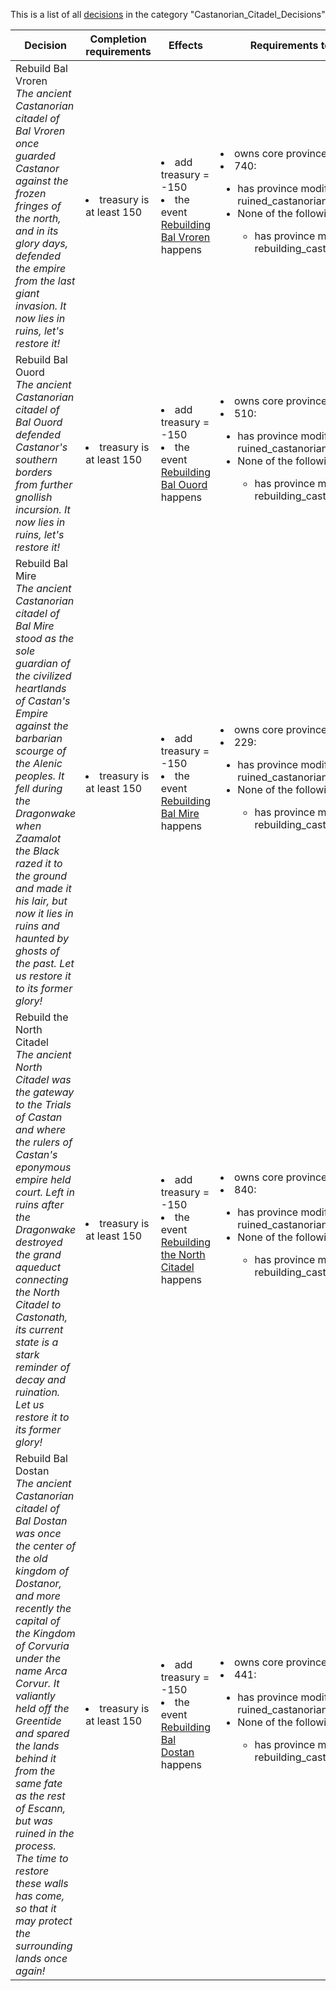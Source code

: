 This is a list of all [decisions](decisions.md) in the category "Castanorian_Citadel_Decisions"

| Decision | Completion requirements | Effects | Requirements to appear |
| ----- | ------ | ----- | ------ |
| <a name="rebuild_Bal_Vroren">Rebuild Bal Vroren</a><br />*The ancient Castanorian citadel of Bal Vroren once guarded Castanor against the frozen fringes of the north, and in its glory days, defended the empire from the last giant invasion. It now lies in ruins, let's restore it!* | <li>treasury is at least 150</li> | <li>add treasury = -150</li><li>the event [Rebuilding Bal Vroren](../events/rebuilding_bal_vroren.md) happens</li> | <li>owns core province 740</li><li>740:</li><ul><li>has province modifier ruined_castanorian_citadel</li><li>None of the following:</li><ul><li>has province modifier rebuilding_castanorian_citadel</li></ul></ul> |
| <a name="rebuild_Bal_Ouord">Rebuild Bal Ouord</a><br />*The ancient Castanorian citadel of Bal Ouord defended Castanor's southern borders from further gnollish incursion. It now lies in ruins, let's restore it!* | <li>treasury is at least 150</li> | <li>add treasury = -150</li><li>the event [Rebuilding Bal Ouord](../events/rebuilding_bal_ouord.md) happens</li> | <li>owns core province 510</li><li>510:</li><ul><li>has province modifier ruined_castanorian_citadel</li><li>None of the following:</li><ul><li>has province modifier rebuilding_castanorian_citadel</li></ul></ul> |
| <a name="rebuild_Bal_Mire">Rebuild Bal Mire</a><br />*The ancient Castanorian citadel of Bal Mire stood as the sole guardian of the civilized heartlands of Castan's Empire against the barbarian scourge of the Alenic peoples. It fell during the Dragonwake when Zaamalot the Black razed it to the ground and made it his lair, but now it lies in ruins and haunted by ghosts of the past. Let us restore it to its former glory!* | <li>treasury is at least 150</li> | <li>add treasury = -150</li><li>the event [Rebuilding Bal Mire](../events/rebuilding_bal_mire.md) happens</li> | <li>owns core province 229</li><li>229:</li><ul><li>has province modifier ruined_castanorian_citadel</li><li>None of the following:</li><ul><li>has province modifier rebuilding_castanorian_citadel</li></ul></ul> |
| <a name="rebuild_North_Citadel">Rebuild the North Citadel</a><br />*The ancient North Citadel was the gateway to the Trials of Castan and where the rulers of Castan's eponymous empire held court. Left in ruins after the Dragonwake destroyed the grand aqueduct connecting the North Citadel to Castonath, its current state is a stark reminder of decay and ruination. Let us restore it to its former glory!* | <li>treasury is at least 150</li> | <li>add treasury = -150</li><li>the event [Rebuilding the North Citadel](../events/rebuilding_the_north_citadel.md) happens</li> | <li>owns core province 840</li><li>840:</li><ul><li>has province modifier ruined_castanorian_citadel</li><li>None of the following:</li><ul><li>has province modifier rebuilding_castanorian_citadel</li></ul></ul> |
| <a name="rebuild_Bal_Dostan">Rebuild Bal Dostan</a><br />*The ancient Castanorian citadel of Bal Dostan was once the center of the old kingdom of Dostanor, and more recently the capital of the Kingdom of Corvuria under the name Arca Corvur. It valiantly held off the Greentide and spared the lands behind it from the same fate as the rest of Escann, but was ruined in the process. The time to restore these walls has come, so that it may protect the surrounding lands once again!* | <li>treasury is at least 150</li> | <li>add treasury = -150</li><li>the event [Rebuilding Bal Dostan](../events/rebuilding_bal_dostan.md) happens</li> | <li>owns core province 441</li><li>441:</li><ul><li>has province modifier ruined_castanorian_citadel</li><li>None of the following:</li><ul><li>has province modifier rebuilding_castanorian_citadel</li></ul></ul> |

